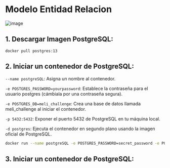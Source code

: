 # Modelo Entidad Relacion

![image](https://github.com/user-attachments/assets/a61665c9-ef70-4cf2-bb32-0385a2c5f236)

## 1. Descargar Imagen PostgreSQL:

`docker pull postgres:13`

## 2. Iniciar un contenedor de PostgreSQL:

`--name postgreSQL`: Asigna un nombre al contenedor.

`-e POSTGRES_PASSWORD=yourpassword`: Establece la contraseña para el usuario postgres (cámbiala por una contraseña segura).

`-e POSTGRES_DB=meli_challenge`: Crea una base de datos llamada meli_challenge al iniciar el contenedor.

`-p 5432:5432`: Exponer el puerto 5432 de PostgreSQL en tu máquina local.

`-d postgres`: Ejecuta el contenedor en segundo plano usando la imagen oficial de PostgreSQL.

``` bash
docker run --name postgreSQL -e POSTGRES_PASSWORD=secret_password -e POSTGRES_DB=meli_challenge_bd -p 5432:5432 -d postgres:13
```

## 3. Iniciar un contenedor de PostgreSQL:
